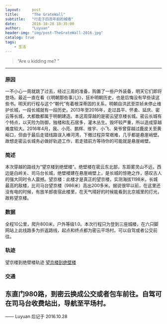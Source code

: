 ```yaml
---
layout:     post
title:      "The GrateWall"
subtitle:   "行走于四百年前的城墙"
date:       2016-10-28 18:35:00
author:     "Luyuan"
header-img: "img/post-TheGrateWall-2016.jpg"
catalog: true
tags:
    - 生活
---
```


> “Are u kidding me? ”

---


### 原因
  一不小心一周就跳了过去，经过三周的准备，购置了一些户外装备，明天它们即将登场。最近一直在看《《明朝那些事儿》》，狂补明朝历史，也是后悔没有早些读这些书。明天的行程与这个“朝代”有着根深蒂固的关系，明朝自洪武至崇祯未停止维护长城，一段长城就有一段历史。2013年至2016年，走过昌平、怀柔、延庆、密云等长城，大都数都属于明朝建造。本这周穿越的是密云望京楼长城。密云长城有个特点，以天险为防御，独楼和乱石居多，灌木丛生。毁坏较严重，所以造成穿越难度较大。2016年4月，我、小亮、鹏辉、维宇、小飞、昊爷曾穿越过鹿皮关至黄峪口，但由于最后走错线路误入棒河湾，下撤过程异常艰难，几乎都是悬崖峭壁。故想走密云长城务必做好轨迹工作，若走错前方等待你的可能就是悬崖峭壁。

### 简述
  本次穿越的路线为“望京楼到绝壁楼”。绝壁楼在密云东北部，东距雾灵山不远，西边是白岭关、司马台长城，绝壁楼建在悬崖峭壁上，是长城的惊艳之作，感叹古人的强大同时令人震撼。望京楼：此楼才是真正的望京楼，实测海拔1198米，长城最高的敌楼，比司马台望京楼（986米）高出200多米。据说很早以前，在这里还没有电的时候，有放羊郎夜宿此楼里，在天气晴好的时候能看到北京城里的灯光，故称望京楼。

### 数据
全程10公里，爬升800米，户外等级1.0。本次行程只为登到三座城楼，在六只脚网站上此线路多为折返路线，起点和终点都为密云平场村。可以自驾或者公交前往。


### 轨迹
望京楼到绝壁楼轨迹
[望京楼到绝壁楼](http://www.foooooot.com/trip/1028852/)

### 交通
东直门980路，到密云换成公交或者包车前往。自驾可在司马台收费站出，导航至平场村。
---

—— Luyuan 后记于 2016.10.28
